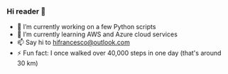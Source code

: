 ### Hi reader 👋

- 🔭 I’m currently working on a few Python scripts
- 🌱 I’m currently learning AWS and Azure cloud services
- 📫 Say hi to hifrancesco@outlook.com 
- ⚡ Fun fact: I once walked over 40,000 steps in one day (that's around 30 km)
